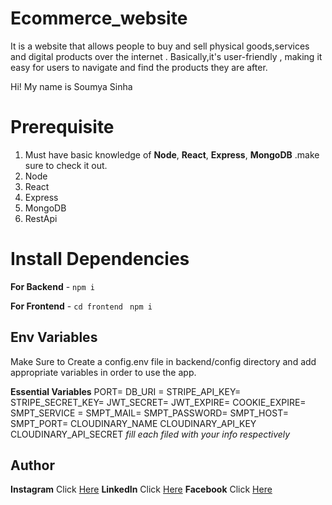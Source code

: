 # Ecommerce_website
It is a website that allows people to buy and sell physical goods,services and digital products over the internet . Basically,it's user-friendly , making it easy for users to navigate and find the products they are after.

Hi! My name is Soumya Sinha

# Prerequisite

1.  Must have basic knowledge of **Node**, **React**, **Express**, **MongoDB** .make sure to check it out.
2.  Node
3.  React 
4.  Express 
5.  MongoDB 
6.  RestApi 

# Install Dependencies

**For Backend** - `npm i`

**For Frontend** - `cd frontend` ` npm i`

## Env Variables

Make Sure to Create a config.env file in backend/config directory and add appropriate variables in order to use the app.

**Essential Variables**
PORT=
DB_URI =
STRIPE_API_KEY=
STRIPE_SECRET_KEY=
JWT_SECRET=
JWT_EXPIRE=
COOKIE_EXPIRE=
SMPT_SERVICE =
SMPT_MAIL=
SMPT_PASSWORD=
SMPT_HOST=
SMPT_PORT=
CLOUDINARY_NAME
CLOUDINARY_API_KEY
CLOUDINARY_API_SECRET
_fill each filed with your info respectively_

## Author

**Instagram** Click [Here](https://www.instagram.com/itzzz_miss_somuu?igshid=ZDdkNTZiNTM=) 
**LinkedIn** Click [Here](https://in.linkedin.com/in/soumya-sinha-4094a71b1) 
**Facebook** Click [Here](https://www.facebook.com/soumya.sinha.714)
